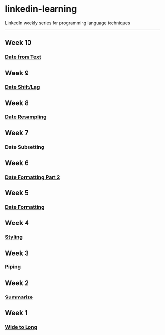 # linkedin-learning
LinkedIn weekly series for programming language techniques

----------------------------------------------------------------
## Week 10
### [Date from Text](https://github.com/Tgordon523/linkedin-learning/tree/main/Week10)

## Week 9
### [Date Shift/Lag](https://github.com/Tgordon523/linkedin-learning/tree/main/Week9)

## Week 8
### [Date Resampling](https://github.com/Tgordon523/linkedin-learning/tree/main/Week8)

## Week 7
### [Date Subsetting](https://github.com/Tgordon523/linkedin-learning/tree/main/Week7)

## Week 6
### [Date Formatting Part 2](https://github.com/Tgordon523/linkedin-learning/tree/main/Week6)

## Week 5
### [Date Formatting](https://github.com/Tgordon523/linkedin-learning/tree/main/Week5)

## Week 4
### [Styling](https://github.com/Tgordon523/linkedin-learning/tree/main/Week4)

## Week 3
### [Piping](https://github.com/Tgordon523/linkedin-learning/tree/main/Week3)

## Week 2
### [Summarize](https://github.com/Tgordon523/linkedin-learning/tree/main/Week2)

## Week 1
### [Wide to Long](https://github.com/Tgordon523/linkedin-learning/tree/main/Week1)
